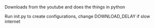 Downloads from the youtube and does the things in python

Run init.py to create configurations, change DOWNLOAD_DELAY if slow internet

